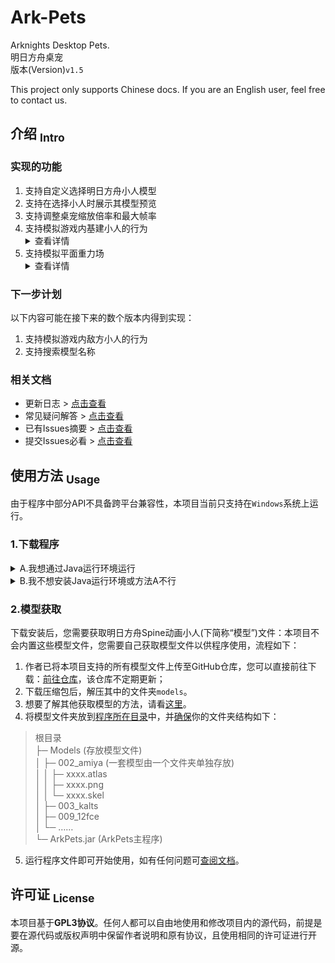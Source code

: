 Ark-Pets
==========
Arknights Desktop Pets.  
明日方舟桌宠  
版本(Version)`v1.5`

This project only supports Chinese docs. If you are an English user, feel free to contact us.

## 介绍 <sub>Intro</sub>
### 实现的功能
1. 支持自定义选择明日方舟小人模型
2. 支持在选择小人时展示其模型预览
3. 支持调整桌宠缩放倍率和最大帧率
4. 支持模拟游戏内基建小人的行为 <details><summary>查看详情</summary>
    1. 基建小人能够在水平方向行走
    2. 基建小人能够执行坐下的动作
    3. 基建小人能够被鼠标点击交互
    4. 基建小人能够被鼠标拖拽移动
    5. 基建小人能够执行基建动作(如有)
    5. 基建小人能够在摔落时播放交互动画
    </details>
5. 支持模拟平面重力场 <details><summary>查看详情</summary>
    1. 桌宠在被拖拽到空中时能够自由落体
    2. 桌宠可以站立在打开的窗口的边缘上(NEW)
    3. 桌宠会受地面摩擦力和空气阻力作用
    4. 桌宠活动范围的下边界距离可以调整
    </details>

### 下一步计划
以下内容可能在接下来的数个版本内得到实现：
1. 支持模拟游戏内敌方小人的行为
2. 支持搜索模型名称

### 相关文档
- 更新日志 > [点击查看](CHANGELOG.md)
- 常见疑问解答 > [点击查看](docs/Q%26A.md)
- 已有Issues摘要 > [点击查看](docs/Issues.md#已有议题)
- 提交Issues必看 > [点击查看](docs/Issues.md#议题规范)

## 使用方法 <sub>Usage</sub>
由于程序中部分API不具备跨平台兼容性，本项目当前只支持在`Windows`系统上运行。

### 1.下载程序
<details><summary>A.我想通过Java运行环境运行</summary>

1. **配置环境**：配置`Java运行环境(JRE)`，如已配置请跳过此步。您需要在[Java官网下载](https://www.java.com/download)JRE安装包，然后根据安装包的提示完成安装。
2. **下载ArkPets.jar**：[前往这里](https://github.com/isHarryh/Ark-Pets/releases)下载`.jar`格式的程序文件。
</details>

<details><summary>B.我不想安装Java运行环境或方法A不行</summary>

1. **下载ArkPets_Setup.exe**：[前往这里](https://github.com/isHarryh/Ark-Pets/releases)下载`.exe`格式的程序文件。
2. **安装**：根据上面下载的安装包的提示完成安装。
</details>

### 2.模型获取
下载安装后，您需要获取明日方舟Spine动画小人(下简称“模型”)文件：本项目不会内置这些模型文件，您需要自己获取模型文件以供程序使用，流程如下：
1. 作者已将本项目支持的所有模型文件上传至GitHub仓库，您可以直接前往下载：[前往仓库](https://github.com/isHarryh/Ark-Models)，该仓库不定期更新；
2. 下载压缩包后，解压其中的文件夹`models`。
3. 想要了解其他获取模型的方法，请看[这里](docs/GetModels.md)。
4. 将模型文件夹放到<u>程序所在目录</u>中，并<u>确保</u>你的文件夹结构如下：
> 根目录  
> ├─ Models (存放模型文件)  
> │  ├─ 002_amiya (一套模型由一个文件夹单独存放)  
> │  │  ├─ xxxx.atlas  
> │  │  ├─ xxxx.png  
> │  │  └─ xxxx.skel  
> │  ├─ 003_kalts  
> │  ├─ 009_12fce  
> │  └─ ……  
> └─ ArkPets.jar (ArkPets主程序)  
5. 运行程序文件即可开始使用，如有任何问题可[查阅文档](#相关文档)。

## 许可证 <sub>License</sub>
本项目基于**GPL3协议**。任何人都可以自由地使用和修改项目内的源代码，前提是要在源代码或版权声明中保留作者说明和原有协议，且使用相同的许可证进行开源。
